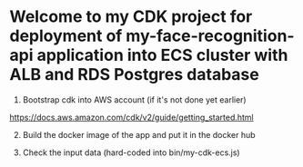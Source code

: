 # Welcome to my CDK project for deployment of my-face-recognition-api application into ECS cluster with ALB and RDS Postgres database

1. Bootstrap cdk into AWS account (if it's not done yet earlier)

https://docs.aws.amazon.com/cdk/v2/guide/getting_started.html
<!-- 
cdk bootstrap aws://ACCOUNT-NUMBER/REGION
 -->
2. Build the docker image of the app and put it in the docker hub

2. Check the input data (hard-coded into bin/my-cdk-ecs.js)
<!--

  - existingSecretArn: the arn of a secret with input ENV variables for my-face-recognition-api app (see variables at ../README.md)
  
  - myDockerImage - docker image location (yes, from the step 2 )
  
  - myAppName - name of the app :)

  - APP_DEBUG - set this variable to '1' if you would like to get all errors from the app on your console (verbose mode)

  - myDBName - name of postgres database which will be created by the stack

 -->